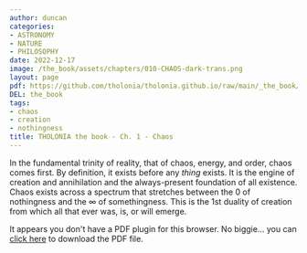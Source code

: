 ```yaml
---
author: duncan
categories:
- ASTRONOMY
- NATURE
- PHILOSOPHY
date: 2022-12-17
image: /the_book/assets/chapters/010-CHAOS-dark-trans.png
layout: page
pdf: https://github.com/tholonia/tholonia.github.io/raw/main/_the_book/assets/chapters/010-CHAOS.pdf
DEL: the_book
tags:
- chaos
- creation
- nothingness
title: THOLONIA the book - Ch. 1 - Chaos
---
```


In the fundamental trinity of reality, that of chaos, energy, and order, chaos comes first.  By definition, it exists before any *thing* exists.  It is the engine of creation and annihilation and the always-present foundation of all existence.  Chaos exists across a spectrum that stretches between the 0 of nothingness and the ∞ of somethingness.  This is the 1st duality of creation from which all that ever was, is, or will emerge.
<!--more-->

<object data='{{ page.pdf }}#zoom=100%' width='100%' height='1000' type='application/pdf'><p>It appears you don't have a PDF plugin for this browser. No biggie... you can <a href='{{ page.pdf }}'> click here</a> to download the PDF file.</p></object>